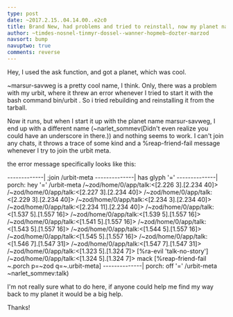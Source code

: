 ```yaml
---
type: post
date: ~2017.2.15..04.14.00..e2c0
title: Brand New, had problems and tried to reinstall, now my planet name is different and nothing works
author: ~timdes-nosnel-tinmyr-dossel--wanner-hopmeb-dozter-marzod
navsort: bump
navuptwo: true
comments: reverse
---
```


Hey, I used the ask function, and got a planet, which was cool.

~marsur-savweg is a pretty cool name, I think.  Only, there was a problem with my urbit, where it threw an error whenever I tried to start it with the bash command bin/urbit <dope-planet>.  So i tried rebuilding and reinstalling it from the tarball.

Now it runs, but when I start it up with the planet name marsur-savweg, I end up with a different name (~narlet_sommev(Didn't even realize you could have an underscore in there.)) and nothing seems to work.  I can't join any chats, it throws a trace of some kind and a %reap-friend-fail message whenever I try to join the urbit meta.

the error message specifically looks like this:

-------------| ;join /urbit-meta
--------------| has glyph '='
--------------| porch: hey '=' /urbit-meta
/~zod/home/0/app/talk:<[2.226 3].[2.234 40]>
/~zod/home/0/app/talk:<[2.227 3].[2.234 40]>
/~zod/home/0/app/talk:<[2.229 3].[2.234 40]>
/~zod/home/0/app/talk:<[2.234 3].[2.234 40]>
/~zod/home/0/app/talk:<[2.234 11].[2.234 40]>
/~zod/home/0/app/talk:<[1.537 5].[1.557 16]>
/~zod/home/0/app/talk:<[1.539 5].[1.557 16]>
/~zod/home/0/app/talk:<[1.541 5].[1.557 16]>
/~zod/home/0/app/talk:<[1.543 5].[1.557 16]>
/~zod/home/0/app/talk:<[1.544 5].[1.557 16]>
/~zod/home/0/app/talk:<[1.545 5].[1.557 16]>
/~zod/home/0/app/talk:<[1.546 7].[1.547 31]>
/~zod/home/0/app/talk:<[1.547 7].[1.547 31]>
/~zod/home/0/app/talk:<[1.323 5].[1.324 7]>
[%ra-evil 'talk-no-story']
/~zod/home/0/app/talk:<[1.324 5].[1.324 7]>
mack
[%reap-friend-fail ~.porch p=~zod q=~.urbit-meta]
--------------| porch: off '=' /urbit-meta
~narlet_sommev:talk)

I'm not really sure what to do here, if anyone could help me find my way back to my planet it would be a big help.

Thanks!